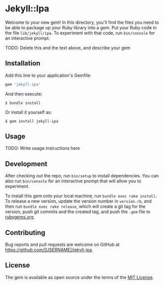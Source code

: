 # Jekyll::Ipa

Welcome to your new gem! In this directory, you'll find the files you need to be able to package up your Ruby library into a gem. Put your Ruby code in the file `lib/jekyll/ipa`. To experiment with that code, run `bin/console` for an interactive prompt.

TODO: Delete this and the text above, and describe your gem

## Installation

Add this line to your application's Gemfile:

```ruby
gem 'jekyll-ipa'
```

And then execute:

    $ bundle install

Or install it yourself as:

    $ gem install jekyll-ipa

## Usage

TODO: Write usage instructions here

## Development

After checking out the repo, run `bin/setup` to install dependencies. You can also run `bin/console` for an interactive prompt that will allow you to experiment.

To install this gem onto your local machine, run `bundle exec rake install`. To release a new version, update the version number in `version.rb`, and then run `bundle exec rake release`, which will create a git tag for the version, push git commits and the created tag, and push the `.gem` file to [rubygems.org](https://rubygems.org).

## Contributing

Bug reports and pull requests are welcome on GitHub at https://github.com/[USERNAME]/jekyll-ipa.

## License

The gem is available as open source under the terms of the [MIT License](https://opensource.org/licenses/MIT).
